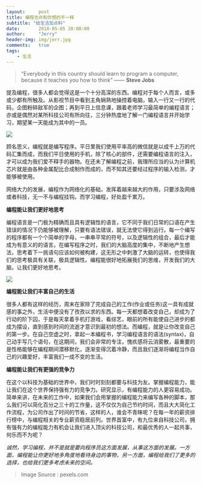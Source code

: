 ```yaml
---
layout:     post
title: 编程也许和你想的不一样
subtitle: "给生活加点料"
date:       2018-05-05 20:00:00
author:     "Jerry"
header-img: img/jerr.jpg
comments:   true
tags:
    - 生活
---
```


> “Everybody in this country should learn to program a computer, because it teaches you how to think” —— **Steve Jobs**


提及编程，很多人都会觉得这是一个十分高深的东西。编程对于每个人而言，或多或少都有所触及。从影视节目中看到主角娴熟地操控着电脑，输入一行又一行的代码，企图粉碎敌军的企图；再到平日上信息课，跟着老师学习最简单的编程语言；亦或是偶然对某所科技公司有所向往，三分钟热度地了解一门编程语言并开始学习，期望某一天能成为其中的一员。

![](https://ws1.sinaimg.cn/large/006tKfTcgy1fr0arrtut0j31g80yvgrd.jpg)
 
顾名思义，编程就是编写程序。平日里我们使用平率高的微信就是以成千上万的代码汇集而成，而我们平日使用的手机，除了核心的部件，还需要编程语言的注入，才可以成为我们爱不释手的器物。在还未了解编程之前，我理所应当的认为计算机芯片就是由各种金属配比合成制作而成的，而不知其还要经过程序的输入检测，才能够被使用。

网络大力的发展，编程作为网络化的基础，发挥着越来越大的作用，只要涉及网络或者科技，无一不与编程挂钩。而学习编程，好处盈千累万。

**编程能让我们更好地思考**
 
编程语言是一门极为精确而且具有逻辑性的语言，它不同于我们日常的口语在产生错误的情况下仍能够被理解，只要有语法错误，就无法使它得到运行。每一个编写的程序都有一个个简单的字母，一串串平常的符号，以及逻辑性的组合，最后才能成为有意义的的语言。在编写程序之时，我们的大脑高度的集中，不断地产生想法，思考着下一挑语句应该如何被构建，这无形之中刺激了大脑的运转，也使得我们的思考极具有关联，极具逻辑性。编程能很好地拓展我们的思维，开发我们的大脑，让我们更好地思考。

![](https://ws3.sinaimg.cn/large/006tKfTcgy1fr0asgcjm0j31kw11xx6p.jpg)



**编程能让我们丰富自己的生活**

很多人都有这样的经历，周末在家除了完成自己的工作(作业或任务)这一具有成就感的事之外，生活中便没有了孜孜以求的东西。每一天都想着改变自己，却成为了行动的阶下囚，于是每天拿着手机打游戏，看综艺，眼前的所有能使自己进步的都成为摆设，直到感到时间的流逝才意识到最初的想法。而编程，就是让你改变自己的第一步。在自己空虚之时，拿起一本编程书，学习编程语言的语法(syntax)，自己动手写几个语句，在这期间，我们会非常的专注，愧疚感将云消雾散，最重要的是性格能够在编程期间潜移默化，逐渐变得沉着冷静，而且我们逐渐将编程当作自己的兴趣爱好，丰富我们一成不变的生活。

**编程能让我们有更强的竞争力**

在这个以科技为基础的世界中，我们时时刻刻都要与科技为友。掌握编程能力，能让我们在这个世界保持强有力的竞争力。研究显示，有编程能力的人更容易成功。简单来讲，在未来的工作中，如果我们会用掌握的编程能力来编写各种的脚本，那么我们可以简化百分之三十的工作量，这不仅仅为自己节约时间，而且大大简化工作流程，为公司作出了时间的节省，这样的人，谁会不青睐呢？在每一年的薪资排行榜中，与编程相关的专业薪资稳居前列。世界首富中，有九位来自科技公司，拥有强有力的编程能力有机会让我们进入顶尖的科技公司，和最优秀的人一起共事，何乐而不为呢？

*诚然，学习编程，并不是就是要向程序员这方面发展，从事这方面的发展。一方面，编程能让你更好地多角度地看待身边的事物，另一方面，编程给我们了更多的选择，也给我们更多考虑未来的空间。*

> Image Source : pexels.com



